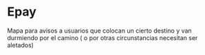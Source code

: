 # Epay
Mapa para avisos a usuarios que colocan un cierto destino y van durmiendo por el camino ( o por otras circunstancias necesitan ser aletados)
